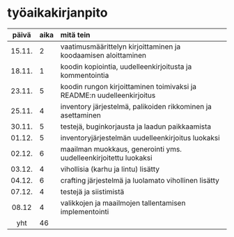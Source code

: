 # työaikakirjanpito

| päivä | aika | mitä tein  |
| :----:|:-----| :-----|
| 15.11.| 2    | vaatimusmäärittelyn kirjoittaminen ja koodaamisen aloittaminen |
| 18.11.| 1    | koodin kopiointia, uudelleenkirjoitusta ja kommentointia |
| 23.11.| 5    | koodin rungon kirjoittaminen toimivaksi ja README:n uudelleenkirjoitus |
| 25.11.| 4    | inventory järjestelmä, palikoiden rikkominen ja asettaminen |
| 30.11.| 5    | testejä, buginkorjausta ja laadun paikkaamista |
| 01.12.| 5    | inventoryjärjestelmän uudelleenkirjoitus luokaksi |
| 02.12.| 6    | maailman muokkaus, generointi yms. uudelleenkirjoitettu luokaksi |
| 03.12.| 4    | vihollisia (karhu ja lintu) lisätty |
| 04.12.| 6    | crafting järjestelmä ja luolamato vihollinen lisätty |
| 07.12.| 4    | testejä ja siistimistä
| 08.12 | 4    | valikkojen ja maailmojen tallentamisen implementointi |
| yht   | 46    | | 
